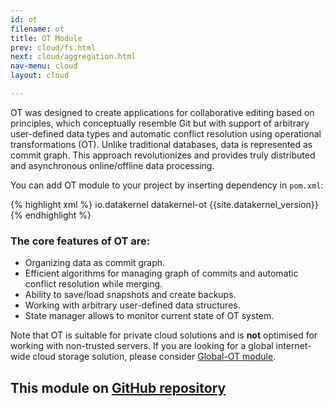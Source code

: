 ```yaml
---
id: ot
filename: ot
title: OT Module
prev: cloud/fs.html
next: cloud/aggregation.html
nav-menu: cloud
layout: cloud

---
```


OT was designed to create applications for collaborative editing based on principles, which conceptually resemble 
Git but with support of arbitrary user-defined data types and automatic conflict resolution using operational 
transformations (OT). Unlike traditional databases, data is represented as commit graph. This approach revolutionizes 
and provides truly distributed and asynchronous online/offline data processing.

You can add OT module to your project by inserting dependency in `pom.xml`: 

{% highlight xml %}
<dependency>
    <groupId>io.datakernel</groupId>
    <artifactId>datakernel-ot</artifactId>
    <version>{{site.datakernel_version}}</version>
</dependency>
{% endhighlight %}

### The core features of OT are:
* Organizing data as commit graph.
* Efficient algorithms for managing graph of commits and automatic conflict resolution while merging.
* Ability to save/load snapshots and create backups.
* Working with arbitrary user-defined data structures.
* State manager allows to monitor current state of OT system.

Note that OT is suitable for private cloud solutions and is **not** optimised for working with non-trusted servers. 
If you are looking for a global internet-wide cloud storage solution, please consider [Global-OT module](/docs/global-cloud/global-ot.html).

## This module on [GitHub repository](https://github.com/softindex/datakernel/tree/master/cloud-ot)